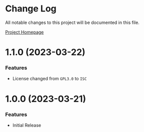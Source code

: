 # Change Log

All notable changes to this project will be documented in this file.

[Project Homepage](https://developers.kameleoon.com/javascript-sdk.html)

# 1.1.0 (2023-03-22)


### Features 

- License changed from `GPL3.0` to `ISC`

# 1.0.0 (2023-03-21)


### Features

* Initial Release
